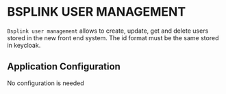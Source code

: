 # BSPLINK USER MANAGEMENT

`Bsplink user management` allows to create, update, get and delete users stored in the new front end system. 
The id format must be the same stored in keycloak.


## Application Configuration

No configuration is needed

